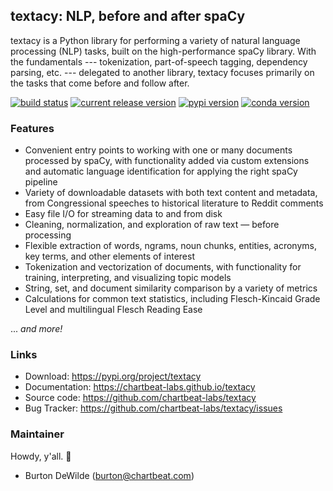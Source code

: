 ## textacy: NLP, before and after spaCy

textacy is a Python library for performing a variety of natural language processing (NLP) tasks, built on the high-performance spaCy library. With the fundamentals --- tokenization, part-of-speech tagging, dependency parsing, etc. --- delegated to another library, textacy focuses primarily on the tasks that come before and follow after.

[![build status](https://img.shields.io/travis/chartbeat-labs/textacy/master.svg?style=flat-square)](https://travis-ci.org/chartbeat-labs/textacy)
[![current release version](https://img.shields.io/github/release/chartbeat-labs/textacy.svg?style=flat-square)](https://github.com/chartbeat-labs/textacy/releases)
[![pypi version](https://img.shields.io/pypi/v/textacy.svg?style=flat-square)](https://pypi.python.org/pypi/textacy)
[![conda version](https://anaconda.org/conda-forge/textacy/badges/version.svg)](https://anaconda.org/conda-forge/textacy)

### Features

- Convenient entry points to working with one or many documents processed by spaCy, with functionality added via custom extensions and automatic language identification for applying the right spaCy pipeline
- Variety of downloadable datasets with both text content and metadata, from Congressional speeches to historical literature to Reddit comments
- Easy file I/O for streaming data to and from disk
- Cleaning, normalization, and exploration of raw text — before processing
- Flexible extraction of words, ngrams, noun chunks, entities, acronyms, key terms, and other elements of interest
- Tokenization and vectorization of documents, with functionality for training, interpreting, and visualizing topic models
- String, set, and document similarity comparison by a variety of metrics
- Calculations for common text statistics, including Flesch-Kincaid Grade Level and multilingual Flesch Reading Ease

... *and more!*


### Links

- Download: https://pypi.org/project/textacy
- Documentation: https://chartbeat-labs.github.io/textacy
- Source code: https://github.com/chartbeat-labs/textacy
- Bug Tracker: https://github.com/chartbeat-labs/textacy/issues


### Maintainer

Howdy, y'all. 👋

- Burton DeWilde (<burton@chartbeat.com>)
